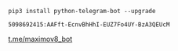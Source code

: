 ```
pip3 install python-telegram-bot --upgrade
```
```
5098692415:AAFft-EcnvBhHhI-EUZ7Fo4UY-BzA3QEUcM
```
<a href = "http://t.me/maximov8_bot">t.me/maximov8_bot</a>
